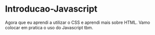 # Introducao-Javascript
Agora que eu aprendi a utilizar o CSS e aprendi mais sobre HTML. Vamo colocar em pratica
o uso do Javascript tbm.